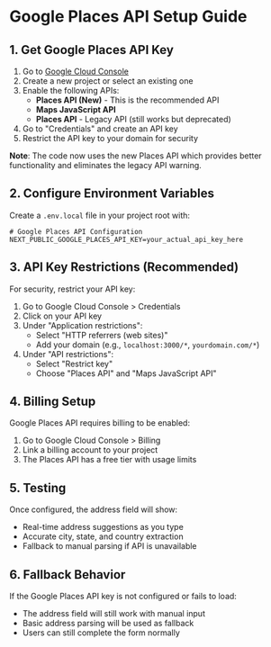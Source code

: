 # Google Places API Setup Guide

## 1. Get Google Places API Key

1. Go to [Google Cloud Console](https://console.cloud.google.com/)
2. Create a new project or select an existing one
3. Enable the following APIs:
   - **Places API (New)** - This is the recommended API
   - **Maps JavaScript API**
   - **Places API** - Legacy API (still works but deprecated)
4. Go to "Credentials" and create an API key
5. Restrict the API key to your domain for security

**Note**: The code now uses the new Places API which provides better functionality and eliminates the legacy API warning.

## 2. Configure Environment Variables

Create a `.env.local` file in your project root with:

```env
# Google Places API Configuration
NEXT_PUBLIC_GOOGLE_PLACES_API_KEY=your_actual_api_key_here
```

## 3. API Key Restrictions (Recommended)

For security, restrict your API key:

1. Go to Google Cloud Console > Credentials
2. Click on your API key
3. Under "Application restrictions":
   - Select "HTTP referrers (web sites)"
   - Add your domain (e.g., `localhost:3000/*`, `yourdomain.com/*`)
4. Under "API restrictions":
   - Select "Restrict key"
   - Choose "Places API" and "Maps JavaScript API"

## 4. Billing Setup

Google Places API requires billing to be enabled:
1. Go to Google Cloud Console > Billing
2. Link a billing account to your project
3. The Places API has a free tier with usage limits

## 5. Testing

Once configured, the address field will show:
- Real-time address suggestions as you type
- Accurate city, state, and country extraction
- Fallback to manual parsing if API is unavailable

## 6. Fallback Behavior

If the Google Places API key is not configured or fails to load:
- The address field will still work with manual input
- Basic address parsing will be used as fallback
- Users can still complete the form normally
